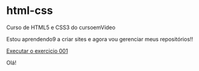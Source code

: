 # html-css
Curso de HTML5 e CSS3 do cursoemVídeo

Estou aprendendo9 a criar sites e agora vou gerenciar meus repositórios!!

<a href="https://jeharh.github.io/html-css/exercicios/ex001/index.html"> Executar o exercicio 001</a>

Olá!